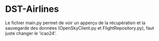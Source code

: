 # DST-Airlines
Le fichier main.py permet de voir un apperçu de la récupération et la sauvegarde des données (OpenSkyClient.py et FlightRepository.py), faut juste changer le 'icao24'.